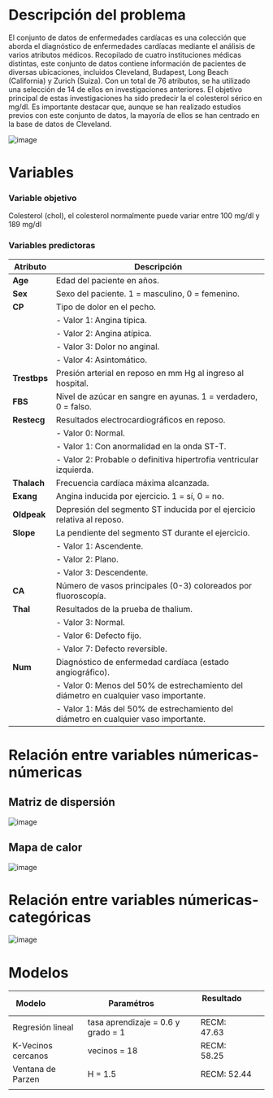 # Descripción del problema
El conjunto de datos de enfermedades cardíacas es una colección que aborda el diagnóstico de enfermedades cardíacas mediante el análisis de varios atributos médicos. Recopilado de cuatro instituciones médicas distintas, este conjunto de datos contiene información de pacientes de diversas ubicaciones, incluidos Cleveland, Budapest, Long Beach (California) y Zurich (Suiza). Con un total de 76 atributos, se ha utilizado una selección de 14 de ellos en investigaciones anteriores. El objetivo principal de estas investigaciones ha sido predecir la el colesterol sérico en mg/dl. Es importante destacar que, aunque se han realizado estudios previos con este conjunto de datos, la mayoría de ellos se han centrado en la base de datos de Cleveland.

![image](https://github.com/jadercaro/Prediccion-colesterol/assets/96452959/854e1c87-30c8-4811-a67b-e79506dcce2e)

# Variables 
### Variable objetivo
Colesterol (chol), el colesterol normalmente puede variar entre 100 mg/dl y 189 mg/dl 

### Variables predictoras 
| Atributo   | Descripción                                                                                   |
|------------|-----------------------------------------------------------------------------------------------|
| **Age**        | Edad del paciente en años.                                                                   |
| **Sex**        | Sexo del paciente. 1 = masculino, 0 = femenino.                                             |
| **CP**         | Tipo de dolor en el pecho.                                                                   |
|            | - Valor 1: Angina típica.                                                                    |
|            | - Valor 2: Angina atípica.                                                                   |
|            | - Valor 3: Dolor no anginal.                                                                 |
|            | - Valor 4: Asintomático.                                                                     |
| **Trestbps**   | Presión arterial en reposo en mm Hg al ingreso al hospital.                                  |
| **FBS**        | Nivel de azúcar en sangre en ayunas. 1 = verdadero, 0 = falso.                               |
| **Restecg**    | Resultados electrocardiográficos en reposo.                                                  |
|            | - Valor 0: Normal.                                                                           |
|            | - Valor 1: Con anormalidad en la onda ST-T.                                                 |
|            | - Valor 2: Probable o definitiva hipertrofia ventricular izquierda.                          |
| **Thalach**    | Frecuencia cardíaca máxima alcanzada.                                                        |
| **Exang**      | Angina inducida por ejercicio. 1 = sí, 0 = no.                                               |
| **Oldpeak**    | Depresión del segmento ST inducida por el ejercicio relativa al reposo.                       |
| **Slope**      | La pendiente del segmento ST durante el ejercicio.                                            |
|            | - Valor 1: Ascendente.                                                                       |
|            | - Valor 2: Plano.                                                                            |
|            | - Valor 3: Descendente.                                                                     |
| **CA**         | Número de vasos principales (0-3) coloreados por fluoroscopía.                                |
| **Thal**       | Resultados de la prueba de thalium.                                                          |
|            | - Valor 3: Normal.                                                                           |
|            | - Valor 6: Defecto fijo.                                                                     |
|            | - Valor 7: Defecto reversible.                                                               |
| **Num**        | Diagnóstico de enfermedad cardíaca (estado angiográfico).                                     |
|            | - Valor 0: Menos del 50% de estrechamiento del diámetro en cualquier vaso importante.         |
|            | - Valor 1: Más del 50% de estrechamiento del diámetro en cualquier vaso importante.           |


# Relación entre variables númericas-númericas
## Matriz de dispersión
![image](https://github.com/jadercaro/Prediccion-colesterol/assets/96452959/02157996-23dd-47b5-b508-d7efe92257e0)
## Mapa de calor 
![image](https://github.com/jadercaro/Prediccion-colesterol/assets/96452959/0974a2d5-257b-4533-9b09-78a68fc68bc7)

# Relación entre variables númericas-categóricas
![image](https://github.com/jadercaro/Prediccion-colesterol/assets/96452959/82358ade-6f4e-47f1-a90a-9f7f980d31b7)


# Modelos
|Modelo               |   Paramétros          |Resultado              |
|---------------------|-----------------------|-----------------------|
|Regresión lineal     |tasa aprendizaje = 0.6 y grado = 1   |RECM:       47.63|
|K-Vecinos cercanos   |vecinos = 18           |RECM:       58.25|
|Ventana de Parzen    |H = 1.5                             |RECM:                          52.44|
||||




